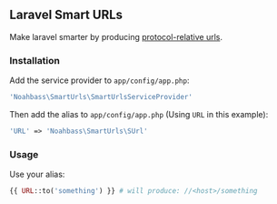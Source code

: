 ## Laravel Smart URLs

Make laravel smarter by producing [protocol-relative urls](https://en.wikipedia.org/wiki/Uniform_resource_locator#Protocol-relative_URLs).

### Installation

Add the service provider to `app/config/app.php`:

```php
'Noahbass\SmartUrls\SmartUrlsServiceProvider'
```

Then add the alias to `app/config/app.php` (Using `URL` in this example):

```php
'URL' => 'Noahbass\SmartUrls\SUrl'
```

### Usage

Use your alias:

```php
{{ URL::to('something') }} # will produce: //<host>/something
```
